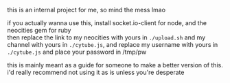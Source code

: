this is an internal project for me, so mind the mess lmao

if you actually wanna use this, install socket.io-client for node, and the neocities gem for ruby    
then replace the link to my neocities with yours in `./upload.sh` and my channel with yours in `./cytube.js`, and replace my username with yours in `./cytube.js` and place your password in /tmp/pw

this is mainly meant as a guide for someone to make a better version of this. i'd really recommend not using it as is unless you're desperate


